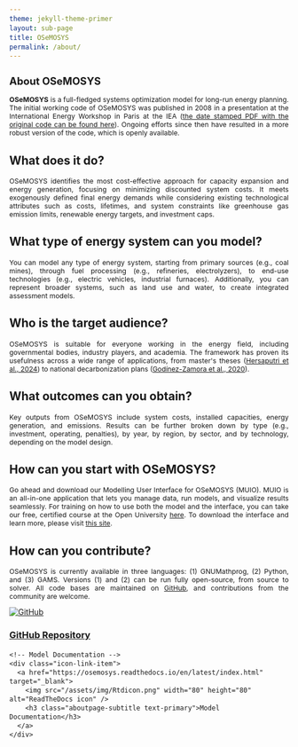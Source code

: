 ```yaml
---
theme: jekyll-theme-primer
layout: sub-page
title: OSeMOSYS
permalink: /about/
---
```

<section class="bg-gray-light container-lg p-responsive py-4 py-md-6 my-lg-6 fade-in-center">
<div class="text-center fade-in-center">
  <h2 class="alt-h3 mb-4">About OSeMOSYS </h2>
  <div class="container-lg p-responsive py-4 py-md-6 ">
    <div class="col-md-12 animate-out mb-2">
      <p class="alt-lead text-gray text-justify-between col-md-15 mx-auto" style="text-align: justify; font-size: 0.875em;">
        <strong>OSeMOSYS</strong> is a full-fledged systems optimization model for long-run energy planning.
        The initial working code of OSeMOSYS was published in 2008 in a presentation at the International Energy Workshop in Paris at the IEA
        (<a href="https://www.osemosys.org/uploads/1/8/5/0/18504136/osemosys_iea_paris2008.pdf" target="_blank">the date stamped PDF with the original code can be found here</a>).
        Ongoing efforts since then have resulted in a more robust version of the code, which is openly available.
      </p>
    </div>
    <h2 class="aboutpage-subtitle text-left mb-3 mt-lg-6" id="more-than-just-code">What does it do?</h2>
    <div class="col-md-12 animate-out mb-2">
      <p class="alt-lead text-gray text-justify-between col-md-15 mx-auto" style="text-align: justify; font-size: 0.875em;">
      OSeMOSYS identifies the most cost-effective approach for capacity expansion and energy generation,
      focusing on minimizing discounted system costs. It meets exogenously defined final energy demands while considering existing technological attributes
      such as costs, lifetimes, and system constraints like greenhouse gas emission limits, renewable energy targets, and investment caps.
      </p>
    </div>
    <h2 class="aboutpage-subtitle text-left mb-3 mt-lg-6" id="more-than-just-code">What type of energy system can you model?</h2>
    <div class="col-md-12 animate-out mb-2">
      <p class="alt-lead text-gray text-justify-between col-md-15 mx-auto" style="text-align: justify; font-size: 0.875em;">
      You can model any type of energy system, starting from primary sources (e.g., coal mines), through fuel processing (e.g., refineries, electrolyzers),
      to end-use technologies (e.g., electric vehicles, industrial furnaces). Additionally, you can represent broader systems, such as land use and water,
      to create integrated assessment models.
    </p>
    <h2 class="aboutpage-subtitle text-left mb-3 mt-lg-6" id="more-than-just-code">Who is the target audience?</h2>
    <div class="col-md-12 animate-out mb-2">
      <p class="alt-lead text-gray text-justify-between col-md-15 mx-auto" style="text-align: justify; font-size: 0.875em;">
      OSeMOSYS is suitable for everyone working in the energy field, including governmental bodies, industry players, and academia.
      The framework has proven its usefulness across a wide range of applications, from master's theses
      (<a href="https://doi.org/10.1016/j.rser.2024.114555" target="_blank">Hersaputri et al., 2024</a>)
      to national decarbonization plans
      (<a href="https://doi.org/10.1016/j.enpol.2020.111089" target="_blank">Godínez-Zamora et al., 2020</a>).
    </p>
    <h2 class="aboutpage-subtitle text-left mb-3 mt-lg-6" id="more-than-just-code">What outcomes can you obtain?</h2>
    <div class="col-md-12 animate-out mb-2">
      <p class="alt-lead text-gray text-justify-between col-md-15 mx-auto" style="text-align: justify; font-size: 0.875em;">
      Key outputs from OSeMOSYS include system costs, installed capacities, energy generation, and emissions.
      Results can be further broken down by type (e.g., investment, operating, penalties), by year, by region, by sector, and by technology,
      depending on the model design.
      </p>
    </div>
    <h2 class="aboutpage-subtitle text-left mb-3 mt-lg-6" id="more-than-just-code">How can you start with OSeMOSYS?</h2>
    <div class="col-md-12 animate-out mb-2">
      <p class="alt-lead text-gray text-justify-between col-md-15 mx-auto" style="text-align: justify; font-size: 0.875em;">
      Go ahead and download our Modelling User Interface for OSeMOSYS (MUIO).
      MUIO is an all-in-one application that lets you manage data, run models, and visualize results seamlessly.
      For training on how to use both the model and the interface, you can take our free, certified course at the Open University
      <a href="https://www.open.edu/openlearncreate/course/view.php?id=6824" target="_blank">here</a>.
      To download the interface and learn more, please visit
      <a href="https://osemosys.readthedocs.io/en/latest/MUIO.html" target="_blank">this site</a>.
      </p>
    </div>
    <h2 class="aboutpage-subtitle text-left mb-3 mt-lg-6" id="more-than-just-code">How can you contribute?</h2>
    <div class="col-md-12 animate-out mb-2">
      <p class="alt-lead text-gray text-justify-between col-md-15 mx-auto" style="text-align: justify; font-size: 0.875em;">
      OSeMOSYS is currently available in three languages: (1) GNUMathprog, (2) Python, and (3) GAMS.
      Versions (1) and (2) can be run fully open-source, from source to solver.
      All code bases are maintained on <a href="https://github.com/OSeMOSYS" target="_blank">GitHub</a>, and contributions from the community are welcome.
      </p>
    </div>
  </div>
</div>

<!-- Icon Links -->
<div class="icon-links-section">
  <div class="icon-links-wrapper">
    <!-- GitHub Repository -->
    <div class="icon-link-item">
      <a href="https://github.com/OSeMOSYS" target="_blank">
        <img src="https://github.githubassets.com/images/modules/logos_page/GitHub-Mark.png" width="80" height="80" alt="GitHub" />
        <h3 class="aboutpage-subtitle text-primary">GitHub Repository</h3>
      </a>
    </div>

    <!-- Model Documentation -->
    <div class="icon-link-item">
      <a href="https://osemosys.readthedocs.io/en/latest/index.html" target="_blank">
        <img src="/assets/img/Rtdicon.png" width="80" height="80" alt="ReadTheDocs icon" />
        <h3 class="aboutpage-subtitle text-primary">Model Documentation</h3>
      </a>
    </div>
  </div>
</div>

  

<style>
.fade-in-center {
  opacity: 0;
  transform: translateY(20px);
  animation: fadeInUp 1s ease forwards;
}
@keyframes fadeInUp {
  to {
    opacity: 1;
    transform: translateY(0);
  }
}
.alt-h3 {
  font-size: 1.15rem;
}
@media (min-width: 768px) {
  .row.justify-content-center > .col-md-4 {
    margin-bottom: 2rem;
  }
}
</style>

